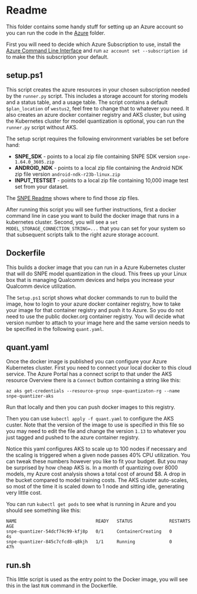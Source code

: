# Readme

This folder contains some handy stuff for setting up an Azure account so you can run the code
in the [Azure](../Azure/readme.md) folder.

First you will need to decide which Azure Subscription to use, install the
[Azure Command Line Interface](https://docs.microsoft.com/en-us/cli/azure/install-azure-cli-windows?tabs=azure-cli)
and run `az account set --subscription id` to make the this subscription your default.

## setup.ps1

This script creates the azure resources in your chosen subscription needed by the `runner.py`
script.  This includes a storage account for storing models and a status table, and a usage table.
The script contains a default `$plan_location` of `westus2`, feel free to change that to whatever
you need.  It also creates an azure docker container registry and AKS cluster, but using the
Kubernetes cluster for model quantization is optional, you can run the `runner.py` script without
AKS.

The setup script requires the following environment variables be set before hand:

- **SNPE_SDK** - points to a local zip file containing SNPE SDK version `snpe-1.64.0_3605.zip`
- **ANDROID_NDK** - points to a local zip file containing the Android NDK zip file version `android-ndk-r23b-linux.zip`
- **INPUT_TESTSET** - points to a local zip file containing 10,000 image test set from your dataset.

The [SNPE Readme](../snpe/readme.md) shows where to find those zip files.

After running this script you will see further instructions, first a docker command line in case you
want to build the docker image that runs in a kubernetes cluster.  Second, you will see a
`set MODEL_STORAGE_CONNECTION_STRING=...` that you can set for your system so that subsequent scripts
talk to the right azure storage account.

## Dockerfile

This builds a docker image that you can run in a Azure Kubernetes cluster that will do SNPE model
quantization in the cloud.  This frees up your Linux box that is managing Qualcomm devices and helps
you increase your Qualcomm device utilization.

The `Setup.ps1` script shows what docker commands to run to build the image, how to login to your
azure docker container registry, how to take your image for that container registry and push it
to Azure.  So you do not need to use the public docker.org container registry.  You will decide
what version number to attach to your image here and the same version needs to be specified in the
following `quant.yaml`.

## quant.yaml

Once the docker image is published you can configure your Azure Kubernetes cluster. First
you need to connect your local docker to this cloud service.  The Azure Portal has a connect
script to that under the AKS resource Overview there is a `Connect` button containing a string
like this:
```
az aks get-credentials --resource-group snpe-quantizaton-rg --name snpe-quantizer-aks
```
Run that locally and then you can push docker images to this registry.

Then you can use `kubectl apply -f quant.yaml` to configure the AKS custer.  Note that the version
of the image to use is specified in this file so you may need to edit the file and change the
version `1.13` to whatever you just tagged and pushed to the azure container registry.

Notice this yaml configures AKS to scale up to 100 nodes if necessary and the scaling is triggered
when a given node passes 40% CPU utilization.  You can tweak these numbers however you like to fit
your budget. But you may be surprised by how cheap AKS is. In a month of quantizing over 8000
models, my Azure cost analysis shows a total cost of around $8. A drop in the bucket compared to
model training costs. The AKS cluster auto-scales, so most of the time it is scaled down to 1 node
and sitting idle, generating very little cost.

You can run `kubectl get pods` to see what is running in Azure and you should see something like this:
```
NAME                              READY   STATUS              RESTARTS   AGE
snpe-quantizer-54dcf74c99-kfj8p   0/1     ContainerCreating   0          4s
snpe-quantizer-845c7cfcd8-q8kjh   1/1     Running             0          47h
```

## run.sh

This little script is used as the entry point to the Docker image, you will see this in the last
`RUN` command in the Dockerfile.
